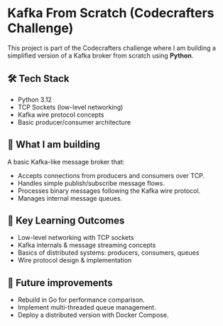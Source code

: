 # Kafka From Scratch (Codecrafters Challenge)

This project is part of the Codecrafters challenge where I am building a simplified version of a Kafka broker from scratch using **Python**.

## 🛠️ Tech Stack

- Python 3.12
- TCP Sockets (low-level networking)
- Kafka wire protocol concepts
- Basic producer/consumer architecture

## 🚀 What I am building

A basic Kafka-like message broker that:
- Accepts connections from producers and consumers over TCP.
- Handles simple publish/subscribe message flows.
- Processes binary messages following the Kafka wire protocol.
- Manages internal message queues.

## 🎯 Key Learning Outcomes

- Low-level networking with TCP sockets
- Kafka internals & message streaming concepts
- Basics of distributed systems: producers, consumers, queues
- Wire protocol design & implementation

## 🔄 Future improvements
- Rebuild in Go for performance comparison.
- Implement multi-threaded queue management.
- Deploy a distributed version with Docker Compose.

